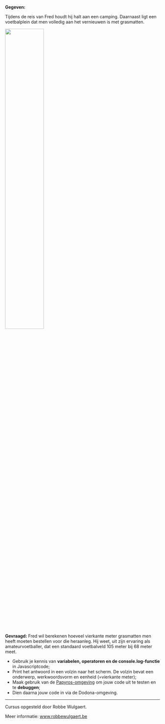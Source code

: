 **Gegeven:**

Tijdens de reis van Fred houdt hij halt aan een camping. Daarnaast ligt een voetbalplein dat men volledig aan het vernieuwen is met
grasmatten. 

<img src="https://images.pexels.com/photos/114296/pexels-photo-114296.jpeg?cs=srgb&dl=pexels-markus-spiske-114296.jpg&fm=jpg" width="50%"/>


**Gevraagd:**
Fred wil berekenen hoeveel vierkante meter grasmatten men heeft moeten bestellen voor die heraanleg. Hij weet, uit zijn ervaring 
als amateurvoetballer, dat een standaard voetbalveld 105 meter bij 68 meter meet. 

* Gebruik je kennis van **variabelen, operatoren en de console.log-functie** in Javascriptcode;
* Print het antwoord in een volzin naar het scherm. De volzin bevat een onderwerp, werkwoordsvorm en eenheid (=vierkante meter); 
* Maak gebruik van de [Papyros-omgeving](https://papyros.dodona.be/?locale=nl&language=JavaScript) om jouw code uit te testen en te **debuggen**; 
* Dien daarna jouw code in via de Dodona-omgeving. 




---
Cursus opgesteld door Robbe Wulgaert. 

Meer informatie: www.robbewulgaert.be
